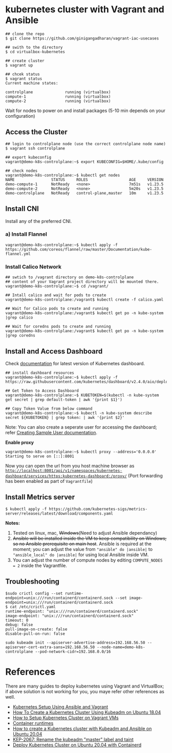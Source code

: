 # kubernetes cluster with Vagrant and Ansible

```shell
## clone the repo
$ git clone https://github.com/ginigangadharan/vagrant-iac-usecases

## swith to the directory
$ cd virtualbox-kubernetes

## create cluster
$ vagrant up

## chcek status
$ vagrant status
Current machine states:

controlplane              running (virtualbox)
compute-1                 running (virtualbox)
compute-2                 running (virtualbox)
```

Wait for nodes to power on and install packages (5-10 min depends on your configuration)

## Access the Cluster

```shell
## login to controlplane node (use the correct controlplane node name)
$ vagrant ssh controlplane

## export kubeconfig
vagrant@demo-k8s-controlplane:~$ export KUBECONFIG=$HOME/.kube/config

## check nodes
vagrant@demo-k8s-controlplane:~$ kubectl get nodes
NAME                STATUS     ROLES                  AGE     VERSION
demo-compute-1      NotReady   <none>                 7m51s   v1.23.5
demo-compute-2      NotReady   <none>                 5m20s   v1.23.5
demo-controlplane   NotReady   control-plane,master   10m     v1.23.5     
```

## Install CNI

Install any of the preferred CNI.

### a) Install Flannel

```shell
vagrant@demo-k8s-controlplane:~$ kubectl apply -f https://github.com/coreos/flannel/raw/master/Documentation/kube-flannel.yml
```
### Install Calico Network


```shell
## swtich to /vagrant directory on demo-k8s-controlplane
## content of your Vagrant project directory will be mounted there.
vagrant@demo-k8s-controlplane:~$ cd /vagrant/

## Intall calico and wait for pods to create
vagrant@demo-k8s-controlplane:/vagrant$ kubectl create -f calico.yaml

## Wait for Calico pods to create and running
vagrant@demo-k8s-controlplane:/vagrant$ kubectl get po -n kube-system |grep calico

## Wait for coredns pods to create and running
vagrant@demo-k8s-controlplane:/vagrant$ kubectl get po -n kube-system |grep coredns
```

## Install and Access Dashboard

Check [documentation](https://kubernetes.io/docs/tasks/access-application-cluster/web-ui-dashboard/) for latest version of Kubernetes dashboard.

```shell
## install dashboard resources
vagrant@demo-k8s-controlplane:~$ kubectl apply -f https://raw.githubusercontent.com/kubernetes/dashboard/v2.4.0/aio/deploy/recommended.yaml

## Get Token to Access Dashboard
vagrant@demo-k8s-controlplane:~$ KUBETOKEN=$(kubectl -n kube-system get secret | grep default-token | awk '{print $1}')

## Copy Token Value from below command
vagrant@demo-k8s-controlplane:~$ kubectl -n kube-system describe secret ${KUBETOKEN} | grep token: | awk '{print $2}'
```

Note: You can also create a seperate user for accessing the dashboard; refer [Creating Sample User documentation](https://github.com/kubernetes/dashboard/blob/master/docs/user/access-control/creating-sample-user.md).

**Enable proxy**

```shell
vagrant@demo-k8s-controlplane:~$ kubectl proxy --address='0.0.0.0'
Starting to serve on [::]:8001
```

Now you can open the url from you host machine browser as [`http://localhost:8001/api/v1/namespaces/kubernetes-dashboard/services/https:kubernetes-dashboard:/proxy/`](http://localhost:8001/api/v1/namespaces/kubernetes-dashboard/services/https:kubernetes-dashboard:/proxy/) (Port forwarding has been enabled as part of `Vagrantfile`)

## Install Metrics server

```shell
$ kubectl apply -f https://github.com/kubernetes-sigs/metrics-server/releases/latest/download/components.yaml
```

**Notes:**

1. Tested on linux, mac, ~~Windows~~(Need to adjust Ansible dependancy)
2. ~~Ansible will be installed inside the VM to keep compatibility on Windows; so no Ansible prerequisite on main host~~. Ansible is required at the moment; you can adjust the value from `"ansible" do |ansible|` to `"ansible_local" do |ansible|` for using local Ansible inside VM.
3. You can adjust the number of compute nodes by editing `COMPUTE_NODES = 2` inside the Vagrantfile.

## Troubleshooting

```shell
$sudo crictl config --set runtime-endpoint=unix:///run/containerd/containerd.sock --set image-endpoint=unix:///run/containerd/containerd.sock 
$ cat /etc/crictl.yaml
runtime-endpoint: "unix:///run/containerd/containerd.sock"
image-endpoint: "unix:///run/containerd/containerd.sock"
timeout: 0
debug: false
pull-image-on-create: false
disable-pull-on-run: false
```


```shell
sudo kubeadm init --apiserver-advertise-address=192.168.56.50 --apiserver-cert-extra-sans=192.168.56.50 --node-name=demo-k8s-controlplane --pod-network-cidr=192.168.0.0/16
```
# References

There are many guides to deploy kubernetes using Vagrant and VirtualBox; if above solution is not working for you, you maye refer other references as well.

- [Kubernetes Setup Using Ansible and Vagrant](https://kubernetes.io/blog/2019/03/15/kubernetes-setup-using-ansible-and-vagrant/)
- [How To Create a Kubernetes Cluster Using Kubeadm on Ubuntu 18.04](https://www.digitalocean.com/community/tutorials/how-to-create-a-kubernetes-cluster-using-kubeadm-on-ubuntu-18-04)
- [How to Setup Kubernetes Cluster on Vagrant VMs](https://devopscube.com/kubernetes-cluster-vagrant/)
- [Container runtimes](https://kubernetes.io/docs/setup/production-environment/container-runtimes)
- [How to create a Kubernetes cluster with Kubeadm and Ansible on Ubuntu 20.04](https://www.arubacloud.com/tutorial/how-to-create-kubernetes-cluster-with-kubeadm-and-ansible-ubuntu-20-04.aspx)
- [KEP-2067: Rename the kubeadm "master" label and taint](https://github.com/kubernetes/enhancements/blob/master/keps/sig-cluster-lifecycle/kubeadm/2067-rename-master-label-taint/README.md)
- [Deploy Kubernetes Cluster on Ubuntu 20.04 with Containerd](https://www.hostafrica.ng/blog/kubernetes/kubernetes-ubuntu-20-containerd/)